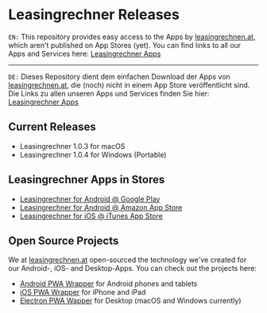 # Leasingrechner Releases


`EN:` This repository provides easy access to the Apps by [leasingrechnen.at](https://www.leasingrechnen.at), which aren't published on App Stores (yet).
You can find links to all our Apps and Services here: [Leasingrechner Apps](https://www.leasingrechnen.at/apps)

---

`DE:` Dieses Repository dient dem einfachen Download der Apps von [leasingrechnen.at](https://www.leasingrechnen.at), die (noch) nicht in einem App Store veröffentlicht sind.
Die Links zu allen unseren Apps und Services finden Sie hier: [Leasingrechner Apps](https://www.leasingrechnen.at/apps)

## Current Releases
- Leasingrechner 1.0.3 for macOS
- Leasingrechner 1.0.4 for Windows (Portable)

## Leasingrechner Apps in Stores
- [Leasingrechner for Android @ Google Play](https://play.google.com/store/apps/details?id=at.xtools.leasingrechner)
- [Leasingrechner for Android @ Amazon App Store](https://www.amazon.de/Leasing-Rechner-f%C3%BCr-%C3%96sterreich-berechnen/dp/B077VZR1ZB)
- [Leasingrechner for iOS @ iTunes App Store](https://itunes.apple.com/at/app/leasing-rechner-%C3%B6sterreich/id1304432852?l=de&mt=8)

## Open Source Projects
We at [leasingrechnen.at](https://www.leasingrechnen.at) open-sourced the technology we've created for our Android-, iOS- and Desktop-Apps. You can check out the projects here:
- [Android PWA Wrapper](https://github.com/xtools-at/Android-PWA-Wrapper) for Android phones and tablets
- [iOS PWA Wrapper](https://github.com/xtools-at/iOS-PWA-Wrapper) for iPhone and iPad
- [Electron PWA Wapper](https://github.com/xtools-at/Electron-PWA-Wrapper) for Desktop (macOS and Windows currently)
